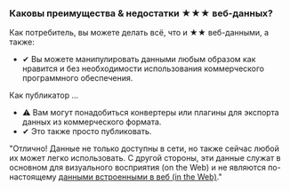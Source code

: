### Каковы преимущества &amp; недостатки <span class="stars-inline">&#x2605;&#x2605;&#x2605;</span> веб-данных?

Как потребитель, вы можете делать всё, что и <span class="stars-inline">&#x2605;&#x2605;</span> веб-данными, а также:

- &#10004; Вы можете манипулировать данными любым образом как нравится и без необходимости использования коммерческого программного обеспечения.


Как публикатор &hellip;

- &#9888; Вам могут понадобиться конвертеры или плагины для экспорта данных из коммерческого формата.
- &#10004; Это также просто публиковать.

"Отлично! Данные не только доступны в сети, но также сейчас любой их может легко использовать. С другой стороны, эти данные служат в основном для визуального восприятия (on the Web) и не являются по-настоящему [данными встроенными в веб (in the Web)](https://webofdata.wordpress.com/2010/03/01/data-and-the-web-choices/ "Data and the Web &#8211; a great many of choices &laquo; Web of Data")."
